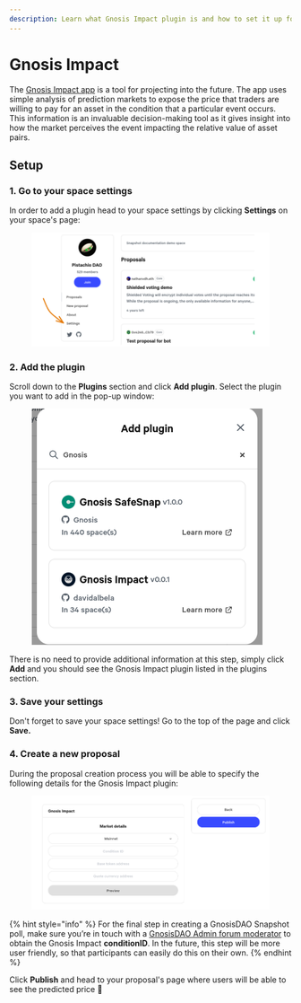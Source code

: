 ```yaml
---
description: Learn what Gnosis Impact plugin is and how to set it up for your space.
---
```


# Gnosis Impact

The [Gnosis Impact app](https://impact.gnosis.io/) is a tool for projecting into the future. The app uses simple analysis of prediction markets to expose the price that traders are willing to pay for an asset in the condition that a particular event occurs. This information is an invaluable decision-making tool as it gives insight into how the market perceives the event impacting the relative value of asset pairs.

## Setup

### 1. Go to your space settings

In order to add a plugin head to your space settings by clicking **Settings** on your space's page:

<figure><img src="../.gitbook/assets/image (21).png" alt=""><figcaption></figcaption></figure>

### **2. Add the plugin**

Scroll down to the **Plugins** section and click **Add plugin**. Select the plugin you want to add in the pop-up window:

<figure><img src="../.gitbook/assets/image (4).png" alt=""><figcaption></figcaption></figure>

There is no need to provide additional information at this step, simply click **Add** and you should see the Gnosis Impact plugin listed in the plugins section.

### 3. Save your settings

Don't forget to save your space settings! Go to the top of the page and click **Save.**

### 4. Create a new proposal

During the proposal creation process you will be able to specify the following details for the Gnosis Impact plugin:



<figure><img src="../.gitbook/assets/image (2).png" alt=""><figcaption></figcaption></figure>

{% hint style="info" %}
For the final step in creating a GnosisDAO Snapshot poll, make sure you’re in touch with a [GnosisDAO Admin forum moderator](https://forum.gnosis.io/u/gnosisdao/) to obtain the Gnosis Impact **conditionID**. In the future, this step will be more user friendly, so that participants can easily do this on their own.
{% endhint %}

Click **Publish** and head to your proposal's page where users will be able to see the predicted price :tada:

